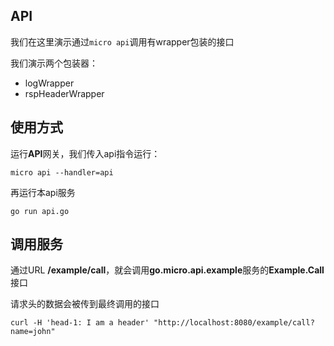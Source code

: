 ## API

我们在这里演示通过`micro api`调用有wrapper包装的接口

我们演示两个包装器：

- logWrapper
- rspHeaderWrapper

## 使用方式

运行**API**网关，我们传入api指令运行：

```
micro api --handler=api
```

再运行本api服务

```
go run api.go
```

## 调用服务

通过URL **/example/call**，就会调用**go.micro.api.example**服务的**Example.Call**接口

请求头的数据会被传到最终调用的接口

```
curl -H 'head-1: I am a header' "http://localhost:8080/example/call?name=john"
```